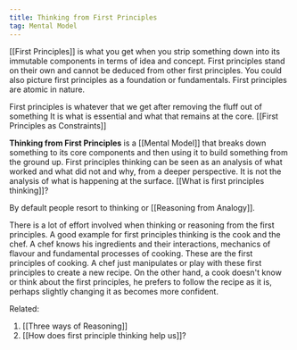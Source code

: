 ```yaml
---
title: Thinking from First Principles
tag: Mental Model
---
```


[[First Principles]] is what you get when you strip something down into its immutable components in terms of idea and concept. First principles stand on their own and cannot be deduced from other first principles. You could also picture first principles as a foundation or fundamentals. First principles are atomic in nature. 

First principles is whatever that we get after removing the fluff out of something  It is what is essential and what that remains at the core. [[First Principles as Constraints]]

**Thinking from First Principles** is a [[Mental Model]] that breaks down something to its core components and then using it to build something from the ground up. First principles thinking can be seen as an analysis of what worked and what did not and why, from a deeper perspective. It is not the analysis of what is happening at the surface. [[What is first principles thinking]]?

By default people resort to thinking or [[Reasoning from Analogy]].

There is a lot of effort involved when thinking or reasoning from the first principles.  A good example for first principles thinking is the cook and the chef. A chef knows his ingredients and their interactions, mechanics of flavour and fundamental processes of cooking. These are the first principles of cooking. A chef just manipulates or play with these first principles to create a new recipe. On the other hand, a cook doesn't know or think about the first principles, he prefers to follow the recipe as it is, perhaps slightly changing it as becomes more confident.






Related:
1. [[Three ways of Reasoning]]
2.  [[How does first principle thinking help us]]?